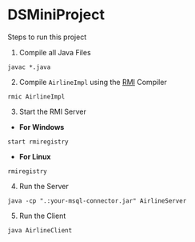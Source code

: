 # DSMiniProject

Steps to run this project
1. Compile all Java Files
```
javac *.java
```
2. Compile `AirlineImpl` using the <a href="https://docs.oracle.com/javase/7/docs/technotes/tools/windows/rmic.html">RMI</a> Compiler
```
rmic AirlineImpl
```
3. Start the RMI Server

  - **For Windows**
```
start rmiregistry
```
  - **For Linux**
```
rmiregistry
```
4. Run the Server
```
java -cp ".:your-msql-connector.jar" AirlineServer
```
5. Run the Client
```
java AirlineClient
```
